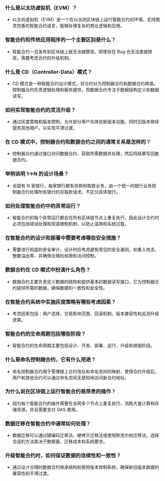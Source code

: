 
### 什么是以太坊虚拟机（EVM）？

- 以太坊虚拟机（EVM）是一个在以太坊区块链上运行智能合约的环境，支持图灵完备的智能合约语言，能够处理复杂的商业逻辑和应用。

### 智能合约和传统应用程序的一个主要区别是什么？

- 智能合约一旦发布到区块链上就无法被篡改，即使存在 Bug 也无法直接修改，需要考虑合约的升级机制。

### 什么是 CD（Controller-Data）模式？

- CD 模式是一种智能合约设计模式，将合约分为控制器合约和数据合约两类。控制器合约负责逻辑处理和服务提供，而数据合约专注于数据结构定义和数据读写。

### 如何实现智能合约的灵活升级？

- 通过灰度策略和版本控制，允许部分用户先体验新版本功能，同时旧版本继续服务其他用户，以实现平滑过渡。

### 在 CD 模式中，控制器合约和数据合约之间的通常关系是怎样的？

- 控制器合约通过接口访问数据合约，获取所需数据并处理，然后将结果写回数据合约。

### 举例说明 1->N 的设计场景？

- 全国有 N 家银行，每家银行都有存款和取款业务，由一个统一的银行业务控制器合约处理所有银行的存取款请求，不区分具体银行。

### 如何处理智能合约中的异常运行？

- 智能合约的每个异常运行都会在所有区块链节点上重复执行，因此设计合约时必须包括错误处理和资源限制机制，以防止滥用和系统过载。

### 在智能合约的设计和部署中需要考虑哪些安全措施？

- 需要进行彻底的安全审计，设计时应考虑避免常见的安全漏洞，如重入攻击、整数溢出等，并确保合理的权限和访问控制。

### 数据合约在 CD 模式中扮演什么角色？

- 数据合约主要负责定义数据的结构和提供基本的数据读写接口，它为控制器合约提供所需的数据，确保数据的一致性和安全性。

### 在智能合约系统中实施灰度策略有哪些考虑因素？

- 考虑因素包括：用户选择、交易影响范围、回滚机制、版本兼容性和监测升级效果。

### 智能合约的生命周期包括哪些阶段？

- 智能合约的生命周期主要包括设计、开发、部署、运行、升级和销毁阶段。

### 什么是命名控制器合约，它有什么用途？

- 命名控制器合约用于管理链上合约地址和命名空间的映射，使得合约升级后，用户和其他合约可以通过命名空间无感知地访问新合约地址。

### 为什么说在区块链上运行智能合约是昂贵的操作？

- 因为每个智能合约的操作需要在全网多个节点上重复执行，消耗大量计算和存储资源，并且需要支付 GAS 费用。

### 数据迁移在智能合约中通常如何处理？

- 数据迁移可以通过硬编码迁移法、硬拷贝迁移法或使用默克尔树迁移法，选择合适的方法取决于数据量、迁移成本和系统要求。

### 升级智能合约时，如何保证数据的连续性和一致性？

- 通过设计合理的数据合约继承结构和使用版本控制系统，确保新旧版本数据的兼容性和平滑过渡。
